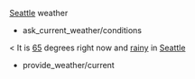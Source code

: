 [Seattle](city) weather
* ask_current_weather/conditions

< It is [65](temperature) degrees right now and [rainy](condition) in [Seattle](city)
* provide_weather/current
